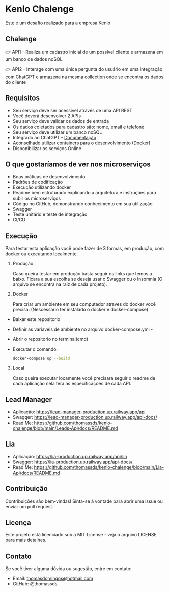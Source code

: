 # Kenlo Chalenge

Este é um desafio realizado para a empresa Kenlo

## Chalenge

👉 API1 - Realiza um cadastro inicial de um possível cliente e armazena em um banco de dados noSQL

👉 API2 - Interage com uma única pergunta do usuário em uma integração com ChatGPT e armazena na mesma collection onde se encontra os dados do cliente

## Requisitos

-   Seu serviço deve ser acessível através de uma API REST
-   Você deverá desenvolver 2 APIs
-   Seu serviço deve validar os dados de entrada
-   Os dados coletados para cadastro são: nome, email e telefone
-   Seu serviço deve utilizar um banco noSQL
-   Integrado ao ChatGPT - [Documentação](https://platform.openai.com/docs/api-reference/introduction)
-   Aconselhado utilizar containers para o desenvolvimento (Docker)
-   Disponibilizar os serviços Online

## O que gostaríamos de ver nos microserviços

-   Boas práticas de desenvolvimento
-   Padrões de codificação
-   Execução utilizando docker
-   Readme bem estruturado explicando a arquitetura e instruções para subir os microserviços
-   Código no GitHub, demonstrando conhecimento em sua utilização
-   Swagger
-   Teste unitário e teste de integração
-   CI/CD

## Execução

Para testar esta aplicação você pode fazer de 3 formas, em produção, com docker ou executando localmente.

1. Produção

    Caso queira testar em produção basta seguir os links que temos a baixo. Ficara a sua escolha se deseja usar o Swagger ou o Insomnia (O arquivo se encontra na raiz de cada projeto).

2. Docker

    Para criar um ambiente em seu computador atraves do docker você precisa: (Nescessario ter instalado o docker e docker-compose)

-   Baixar este repositorio
-   Definir as variaveis de ambiente no arquivo docker-compose.yml -
-   Abrir o repositorio no terminal(cmd)
-   Executar o comando:

    ```bash
    docker-compose up --build
    ```

3. Local

    Caso queira executar locamente você precisara seguir o readme de cada aplicação nela tera as especificações de cada API.

## Lead Manager

-   Aplicação: https://lead-manager-production.up.railway.app/api
-   Swagger: https://lead-manager-production.up.railway.app/api-docs/
-   Read Me: https://github.com/thomassds/kenlo-chalenge/blob/main/Leads-Api/docs/README.md

## Lia

-   Aplicação: https://lia-production.up.railway.app/api/lia
-   Swagger: https://lia-production.up.railway.app/api-docs/
-   Read Me: https://github.com/thomassds/kenlo-chalenge/blob/main/Lia-Api/docs/README.md

## Contribuição

Contribuições são bem-vindas! Sinta-se à vontade para abrir uma issue ou enviar um pull request.

## Licença

Este projeto está licenciado sob a MIT License - veja o arquivo LICENSE para mais detalhes.

## Contato

Se você tiver alguma dúvida ou sugestão, entre em contato:

-   Email: thomasdomingos@hotmail.com
-   GitHub: @thomassds

